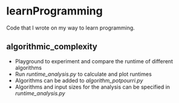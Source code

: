 # learnProgramming
Code that I wrote on my way to learn programming.

## algorithmic_complexity
- Playground to experiment and compare the runtime of different algorithms
- Run *runtime_analysis.py* to calculate and plot runtimes
- Algorithms can be added to *algorithm_potpourri.py*
- Algorithms and input sizes for the analysis can be specified in *runtime_analysis.py*